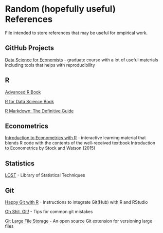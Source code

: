 # Random (hopefully useful) References

 File intended to store references that may be useful for empirical work.


## GitHub Projects

[Data Science for Economists](https://github.com/uo-ec607/lectures) - graduate course with a lot of useful materials including tools that helps with reproducibility 

## R 

[Advanced R Book](https://adv-r.hadley.nz/) 

[R for Data Science Book](https://r4ds.had.co.nz/) 

[R Markdown: The Definitive Guide](https://bookdown.org/yihui/rmarkdown) 

## Econometrics

[Introduction to Econometrics with R](https://www.econometrics-with-r.org/index.html) -  interactive learning material that blends R code with the contents of the well-received textbook Introduction to Econometrics by Stock and Watson (2015)

## Statistics

[LOST](lost-stats.github.io/) - Library of Statistical Techniques 


## Git

[Happy Git with R](https://happygitwithr.com/) - Instructions to integrate Git(Hub) with R and RStudio

[Oh Shit, Git!](https://ohshitgit.com/) - Tips for common git mistakes

 
[Git Large File Storage](https://git-lfs.github.com/) - An open source Git extension for versioning large files


